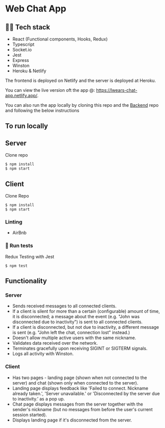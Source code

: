 # Web Chat App

## 👨‍💻 Tech stack

- React (Functional components, Hooks, Redux)
- Typescript
- Socket<span></span>.io
- Jest
- Express
- Winston
- Heroku & Netlify

The frontend is deployed on Netlify and the server is deployed at Heroku.

You can view the live version oft the app @: https://lwears-chat-app.netlify.app/.

You can also run the app locally by cloning this repo and the [Backend](https://github.com/lwears/webchat-server) repo and following the below instructions

## To run locally

## Server
Clone repo
```
$ npm install
$ npm start
```

## Client
Clone Repo
```
$ npm install
$ npm start
```

### Linting
- AirBnb

### 🧪 Run tests
Redux Testing with Jest

```
$ npm test
```

## Functionality

### Server

- Sends received messages to all connected clients.
- If a client is silent for more than a certain (configurable) amount of time, it is
  disconnected; a message about the event (e.g. "John was disconnected due to
  inactivity") is sent to all connected clients.
- If a client is disconnected, but not due to inactivity, a different message is sent (e.g.
  "John left the chat, connection lost" instead.)
- Doesn't allow multiple active users with the same nickname.
- Validates data received over the network.
- Terminates gracefully upon receiving SIGINT or SIGTERM signals.
- Logs all activity with Winston.

### Client

- Has two pages - landing page (shown when not connected to the server) and chat
  (shown only when connected to the server).
- Landing page displays feedback like 'Failed to connect. Nickname already taken.', 'Server unavailable.' or 'Disconnected by the server due to inactivity.’ as a pop up.
- Chat page displays messages from the server together with the sender's nickname (but
  no messages from before the user's current session started).
- Displays landing page if it's disconnected from the server.
